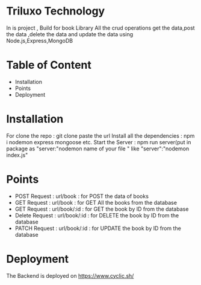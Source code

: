 # Triluxo Technology

 In is project , Build for book Library  All the crud operations  get the data,post the data ,delete the data and update the data using Node.js,Express,MongoDB 

 # Table of Content

  * Installation
  * Points
  * Deployment

# Installation
 For clone the repo :  git clone  paste the url
 Install all the dependencies : npm i nodemon express mongoose  etc.
  Start the Server : npm run server(put in package  as "server:"nodemon  name of your file " like  "server":"nodemon index.js"

  # Points 
  *  POST Request :  url/book   : for POST the data of books
  *  GET Request :  url/book   : for GET All the books from the  database
  *  GET Request :  url/book/:id   : for GET the book by ID from the  database
  *  Delete Request :  url/book/:id   : for DELETE  the book by ID from the  database
*  PATCH Request :  url/book/:id   : for UPDATE  the book by ID from the  database

  # Deployment
  The Backend is deployed on https://www.cyclic.sh/


  
